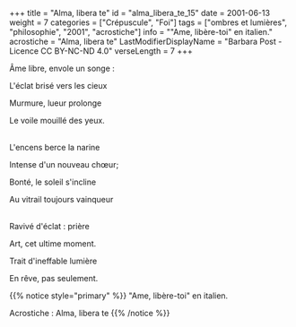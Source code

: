 +++
title = "Alma, libera te"
id = "alma_libera_te_15"
date = 2001-06-13
weight = 7
categories = ["Crépuscule", "Foi"]
tags = ["ombres et lumières", "philosophie", "2001", "acrostiche"]
info = "\"Ame, libère-toi\" en italien."
acrostiche = "Alma, libera te"
LastModifierDisplayName = "Barbara Post - Licence CC BY-NC-ND 4.0"
verseLength = 7
+++

Âme libre, envole un songe :

L'éclat brisé vers les cieux

Murmure, lueur prolonge

Le voile mouillé des yeux.

 \
L'encens berce la narine

Intense d'un nouveau chœur;

Bonté, le soleil s'incline

Au vitrail toujours vainqueur

 \
Ravivé d'éclat : prière

Art, cet ultime moment.

Trait d'ineffable lumière

En rêve, pas seulement.

{{% notice style="primary" %}}
\"Ame, libère-toi\" en italien.

Acrostiche : Alma, libera te
{{% /notice %}}
